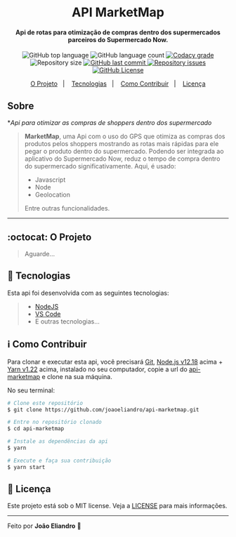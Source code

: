 <h1 align="center">
    <br>
    API MarketMap
    <br>
</h1>

<h4 align="center">
  Api de rotas para otimização de compras dentro dos supermercados parceiros do Supermercado Now.
</h4>

<p align="center">
  <img alt="GitHub top language" src="https://img.shields.io/github/languages/top/joaoeliandro/api-marketmap.svg">

  <img alt="GitHub language count" src="https://img.shields.io/github/languages/count/joaoeliandro/api-marketmap.svg">

  <a href="https://www.codacy.com/app/joaoeliandro/api-marketmap?utm_source=github.com&amp;utm_medium=referral&amp;utm_content=joaoeliandro/api-marketmap&amp;utm_campaign=Badge_Grade">
    <img alt="Codacy grade" src="https://api.codacy.com/project/badge/Grade/691b85e51bf240b997ae6ff82ea41590">
  </a>

  <img alt="Repository size" src="https://img.shields.io/github/repo-size/joaoeliandro/api-marketmap.svg">
  <a href="https://github.com/joaoeliandro/api-marketmap/commits/master">
    <img alt="GitHub last commit" src="https://img.shields.io/github/last-commit/joaoeliandro/api-marketmap.svg">
  </a>

  <a href="https://github.com/joaoeliandro/api-marketmap/issues">
    <img alt="Repository issues" src="https://img.shields.io/github/issues/joaoeliandro/api-marketmap.svg">
  </a>

  <a href="https://github.com/joaoeliandro/api-marketmap/blob/master/LICENSE">
    <img alt="GitHub License" src="https://img.shields.io/github/license/joaoeliandro/api-marketmap.svg">
  </a>
</p>

<p align="center">
  <a href="#octocat-o-projeto">O Projeto</a>&nbsp;&nbsp;&nbsp;|&nbsp;&nbsp;&nbsp;
  <a href="#rocket-tecnologias">Tecnologias</a>&nbsp;&nbsp;&nbsp;|&nbsp;&nbsp;&nbsp;
  <a href="#information_source-como-contribuir">Como Contribuir</a>&nbsp;&nbsp;&nbsp;|&nbsp;&nbsp;&nbsp;
  <a href="#memo-licença">Licença</a>
</p>

## Sobre

**Api para otimizar as compras de shoppers dentro dos supermercado*
> **MarketMap**, uma Api com o uso do GPS que otimiza as compras dos produtos pelos shoppers mostrando as rotas mais rápidas para ele pegar o produto dentro do supermercado. Podendo ser integrada ao aplicativo do Supermercado Now, reduz o tempo de compra dentro do supermercado significativamente. Aqui, é usado:
> - Javascript
> - Node
> - Geolocation
>
> Entre outras funcionalidades.

---

## :octocat: O Projeto

> Aguarde...

## :rocket: Tecnologias

Esta api foi desenvolvida com as seguintes tecnologias:

> - [NodeJS](https://nodejs.org)
> - [VS Code](https://code.visualstudio.com/)
> - E outras tecnologias...

## :information_source: Como Contribuir

Para clonar e executar esta api, você precisará [Git](https://git-scm.com), [Node.js v12.18][nodejs] acima + [Yarn v1.22][yarn] acima, instalado no seu computador, copie a url do [api-marketmap](https://github.com/joaoeliandro/api-marketmap) e clone na sua máquina.

No seu terminal:

```bash
# Clone este repositório
$ git clone https://github.com/joaoeliandro/api-marketmap.git

# Entre no repositório clonado
$ cd api-marketmap

# Instale as dependências da api
$ yarn

# Execute e faça sua contribuição
$ yarn start
```

## :memo: Licença

Este projeto está sob o MIT license. Veja a [LICENSE](https://github.com/joaoeliandro/api-marketmap/blob/master/LICENSE) para mais informações.

---

Feito por **João Eliandro** :wave:

[nodejs]: https://nodejs.org/
[yarn]: https://yarnpkg.com/
